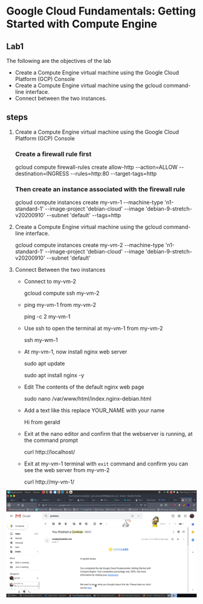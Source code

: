 # Google Cloud Fundamentals: Getting Started with Compute Engine

## Lab1 

The following are the objectives of the lab
 - Create a Compute Engine virtual machine using the Google Cloud Platform (GCP) Console
 - Create a Compute Engine virtual machine using the gcloud command-line interface.
 - Connect between the two instances.

## steps 
1. Create a Compute Engine virtual machine using the Google Cloud Platform (GCP) Console
    ### Create a firewall rule first 
    gcloud compute firewall-rules create allow-http --action=ALLOW --destination=INGRESS --rules=http:80 --target-tags=http

    ### Then create an instance associated with the firewall rule
    gcloud compute instances create my-vm-1 --machine-type 'n1-standard-1' --image-project 'debian-cloud' --image 'debian-9-stretch-v20200910' --subnet 'default' --tags=http

    

2. Create a Compute Engine virtual machine using the gcloud command-line interface.

    gcloud compute instances create my-vm-2 --machine-type 'n1-standard-1' --image-project 'debian-cloud' --image 'debian-9-stretch-v20200910' --subnet 'default'
3. Connect Between the two instances 
    - Connect to my-vm-2

        gcloud compute ssh my-vm-2
    
    - ping my-vm-1 from my-vm-2

        ping -c 2 my-vm-1

    - Use ssh to open the terminal at my-vm-1 from my-vm-2

        ssh my-wm-1

    - At my-vm-1, now install nginx web server

        sudo apt update

        sudo apt install nginx -y

    - Edit The contents of the default nginx web page

        sudo nano /var/www/html/index.nginx-debian.html

    - Add a text like this replace YOUR_NAME with your name

        Hi from gerald

    - Exit at the nano editor and confirm that the webserver is running, at the command prompt

        curl http://localhost/
    
    - Exit at my-vm-1 terminal with ` exit ` command and confirm you can see the web server from my-vm-2
    
        curl http://my-vm-1/

    
![The image of lab completion](pic2.png "The completion") 